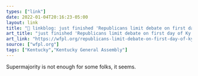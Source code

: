 ```yaml
---
types: ["link"]
date: 2022-01-04T20:16:23-05:00
layout: link
title: "🔗 linkblog: just finished 'Republicans limit debate on first day of Ky. legislative session – 89.3 WFPL News Louisville'"
art_title: "just finished 'Republicans limit debate on first day of Ky. legislative session – 89.3 WFPL News Louisville"
art_link: "https://wfpl.org/republicans-limit-debate-on-first-day-of-ky-legislative-session/"
source: ["wfpl.org"]
tags: ["Kentucky","Kentucky General Assembly"]
---
```

Supermajority is not enough for some folks, it seems.
